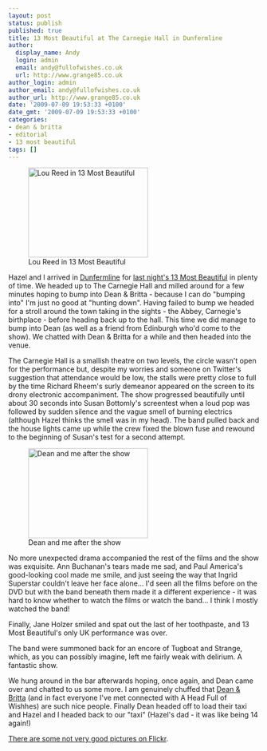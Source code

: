 ```yaml
---
layout: post
status: publish
published: true
title: 13 Most Beautiful at The Carnegie Hall in Dunfermline
author:
  display_name: Andy
  login: admin
  email: andy@fullofwishes.co.uk
  url: http://www.grange85.co.uk
author_login: admin
author_email: andy@fullofwishes.co.uk
author_url: http://www.grange85.co.uk
date: '2009-07-09 19:53:33 +0100'
date_gmt: '2009-07-09 19:53:33 +0100'
categories:
- dean & britta
- editorial
- 13 most beautiful
tags: []
---
```

<p><figure class="caption alignright"><a href="http://www.flickr.com/photos/grange85/3703880511/"><img alt="Lou Reed in 13 Most Beautiful" src="http://farm3.static.flickr.com/2598/3703880511_055e85c320_m.jpg" title="Lou Reed in 13 Most Beautiful" width="240" height="180" /></a><figcaption class="caption-text">Lou Reed in 13 Most Beautiful</figcaption></figure>
<p>Hazel and I arrived in <a href="http://en.wikipedia.org/wiki/Dunfermline">Dunfermline</a> for <a href="/database/show/2009-07-08-dean-britta-carnegie-hall-dunfermline-uk/">last night's 13 Most Beautiful</a> in plenty of time. We headed up to The Carnegie Hall  and milled around for a few minutes hoping to bump into Dean & Britta - because I can do "bumping into" I'm just no good at "hunting down". Having failed to bump we headed for a stroll around the town taking in the sights - the Abbey, Carnegie's birthplace - before heading back up to the hall. This time we did manage to bump into Dean (as well as a friend from Edinburgh who'd come to the show). We chatted with Dean & Britta for a while and then headed into the venue.</p>
<p><a id="more"></a><a id="more-1407"></a>
<p>The Carnegie Hall is a smallish theatre on two levels, the circle wasn't open for the performance but, despite my worries and someone on Twitter's suggestion that attendance would be low, the stalls were pretty close to full by the time Richard Rheem's surly demeanor appeared on the screen to its drony electronic accompaniment. The show progressed beautifully until about 30 seconds into Susan Bottomly's screentest when a loud pop was followed by sudden silence and the vague smell of burning electrics (although Hazel thinks the smell was in my head).  The band pulled back and the house lights came up while the crew fixed the blown fuse and rewound to the beginning of Susan's test for a second attempt.</p>
<p><figure class="caption alignright"><a href="http://www.flickr.com/photos/grange85/3704694576/"><img alt="Dean and me after the show" src="http://farm4.static.flickr.com/3490/3704694576_09564fc1f3_m.jpg" title="Dean and me after the show" width="240" height="180" /></a><figcaption class="caption-text">Dean and me after the show</figcaption></figure>
<p>No more unexpected drama accompanied the rest of the films and the show was exquisite. Ann Buchanan's tears made me sad, and Paul America's good-looking cool made me smile, and just seeing the way that Ingrid Superstar couldn't leave her face alone... I'd seen all the films before on the DVD but with the band beneath them made it a different experience - it was hard to know whether to watch the films or watch the band... I think I mostly watched the band!</p>
<p>Finally, Jane Holzer smiled and spat out the last of her toothpaste, and 13 Most Beautiful's only UK performance was over.</p>
<p>The band were summoned back for an encore of Tugboat and Strange, which, as you can possibly imagine, left me fairly weak with delirium. A fantastic show.</p>
<p>We hung around in the bar afterwards hoping, once again, and Dean came over and chatted to us some more. I am genuinely chuffed that <a href="http://www.deanandbritta.com">Dean & Britta</a> (and in fact everyone I've met connected with A Head Full of Wishhes) are such nice people. Finally Dean headed off to load their taxi and Hazel and I headed back to our "taxi" (Hazel's dad - it was like being 14 again!)</p>
<p><a href="http://www.flickr.com/photos/grange85/sets/72157621177391926/">There are some not very good pictures on Flickr</a>.</p>
